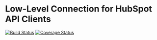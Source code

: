 # Low-Level Connection for HubSpot API Clients
[![Build Status](https://travis-ci.org/2degrees/hubspot-connection.png?branch=master)][1]
[![Coverage Status](https://coveralls.io/repos/2degrees/hubspot-connection/badge.png)][2]

[1]: https://travis-ci.org/2degrees/hubspot-connection
[2]: https://coveralls.io/r/2degrees/hubspot-connection
